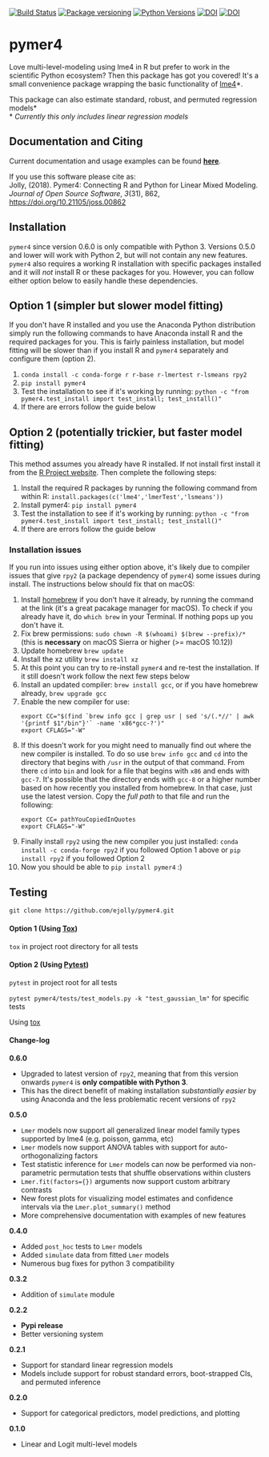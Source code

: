 [![Build Status](https://travis-ci.org/ejolly/pymer4.svg?branch=master)](https://travis-ci.org/ejolly/pymer4)
[![Package versioning](https://img.shields.io/pypi/v/pymer4.svg)](https://pypi.python.org/pypi?name=pymer4&version=0.6.0&:action=display)
[![Python Versions](https://img.shields.io/pypi/pyversions/pymer4.svg)](https://pypi.python.org/pypi?name=pymer4&version=0.2.2&:action=display)
[![DOI](http://joss.theoj.org/papers/10.21105/joss.00862/status.svg)](https://doi.org/10.21105/joss.00862)
[![DOI](https://zenodo.org/badge/90598701.svg)](https://zenodo.org/record/1523205)

# pymer4

Love multi-level-modeling using lme4 in R but prefer to work in the scientific Python ecosystem? Then this package has got you covered! It's a small convenience package wrapping the basic functionality of [lme4](https://github.com/lme4/lme4)\*.  

This package can also estimate standard, robust, and permuted regression models\*  
\* *Currently this only includes linear regression models*

## Documentation and Citing
Current documentation and usage examples can be found **[here](http://eshinjolly.com/pymer4/)**.  

If you use this software please cite as:  
Jolly, (2018). Pymer4: Connecting R and Python for Linear Mixed Modeling. *Journal of Open Source Software*, *3*(31), 862, https://doi.org/10.21105/joss.00862

## Installation  

`pymer4` since version 0.6.0 is only compatible with Python 3. Versions 0.5.0 and lower will work with Python 2, but will not contain any new features. `pymer4` also requires a working R installation with specific packages installed and it will *not* install R or these packages for you. However, you can follow either option below to easily handle these dependencies.

## Option 1 (simpler but slower model fitting)

If you don't have R installed and you use the Anaconda Python distribution simply run the following commands to have Anaconda install R and the required packages for you. This is fairly painless installation, but model fitting will be slower than if you install R and `pymer4` separately and configure them (option 2).

1. `conda install -c conda-forge r r-base r-lmertest r-lsmeans rpy2`  
2. `pip install pymer4`
3. Test the installation to see if it's working by running: `python -c "from pymer4.test_install import test_install; test_install()"`
4. If there are errors follow the guide below

## Option 2 (potentially trickier, but faster model fitting)  

This method assumes you already have R installed. If not install first install it from the [R Project website](https://www.r-project.org/). Then complete the following steps:

1. Install the required R packages by running the following command from within R: `install.packages(c('lme4','lmerTest','lsmeans'))`
2. Install pymer4: `pip install pymer4`
3. Test the installation to see if it's working by running: `python -c "from pymer4.test_install import test_install; test_install()"`
4. If there are errors follow the guide below  

### Installation issues

If you run into issues using either option above, it's likely due to compiler issues that give `rpy2` (a package dependency of `pymer4`) some issues during install. The instructions below should fix that on macOS:

1. Install [homebrew](https://brew.sh/) if you don't have it already, by running the command at the link (it's a great pacakage manager for macOS). To check if you already have it, do `which brew` in your Terminal. If nothing pops up you don't have it.
2. Fix brew permissions: `sudo chown -R $(whoami) $(brew --prefix)/*` (this is **necessary** on macOS Sierra or higher (>= macOS 10.12))
3. Update homebrew `brew update`
4. Install the xz utility `brew install xz`
5. At this point you can try to re-install `pymer4` and re-test the installation. If it still doesn't work follow the next few steps below
6. Install an updated compiler: `brew install gcc`, or if you have homebrew already, `brew upgrade gcc`
7. Enable the new compiler for use:
    ```
    export CC="$(find `brew info gcc | grep usr | sed 's/(.*//' | awk '{printf $1"/bin"}'` -name 'x86*gcc-?')"
    export CFLAGS="-W"
    ```
8. If this doesn't work for you might need to manually find out where the new compiler is installed. To do so use `brew info gcc` and `cd` into the directory that begins with `/usr` in the output of that command. From there `cd` into `bin` and look for a file that begins with `x86` and ends with `gcc-7`. It's possible that the directory ends with `gcc-8` or a higher number based on how recently you installed from homebrew. In that case, just use the latest version. Copy the *full path* to that file and run the following:
    ```
    export CC= pathYouCopiedInQuotes
    export CFLAGS="-W"
    ```
9. Finally install `rpy2` using the new compiler you just installed: `conda install -c conda-forge rpy2` if you followed Option 1 above or `pip install rpy2` if you followed Option 2
10. Now you should be able to `pip install pymer4` :)

## Testing  

`git clone https://github.com/ejolly/pymer4.git`

#### Option 1 (Using [Tox](https://tox.readthedocs.io/en/latest/))  

`tox` in project root directory for all tests  

#### Option 2 (Using [Pytest](https://docs.pytest.org/en/latest/))  

`pytest` in project root for all tests  

`pytest pymer4/tests/test_models.py -k "test_gaussian_lm"` for specific tests



Using [tox]()

#### Change-log  
**0.6.0**  
- Upgraded to latest version of `rpy2`, meaning that from this version onwards `pymer4` is **only compatible with Python 3**.  
- This has the direct benefit of making installation *substantially easier* by using Anaconda and the less problematic recent versions of `rpy2`  

**0.5.0**
- `Lmer` models now support all generalized linear model family types supported by lme4 (e.g. poisson, gamma, etc)
- `Lmer` models now support ANOVA tables with support for auto-orthogonalizing factors
- Test statistic inference for `Lmer` models can now be performed via non-parametric permutation tests that shuffle observations within clusters
- `Lmer.fit(factors={})` arguments now support custom arbitrary contrasts
- New forest plots for visualizing model estimates and confidence intervals via the `Lmer.plot_summary()` method
- More comprehensive documentation with examples of new features

**0.4.0**  
- Added `post_hoc` tests to `Lmer` models
- Added `simulate` data from fitted `Lmer` models
- Numerous bug fixes for python 3 compatibility

**0.3.2**
- Addition of `simulate` module

**0.2.2**
- **Pypi release**
- Better versioning system

**0.2.1**
- Support for standard linear regression models
- Models include support for robust standard errors, boot-strapped CIs, and permuted inference

**0.2.0**
- Support for categorical predictors, model predictions, and plotting

**0.1.0**
- Linear and Logit multi-level models
